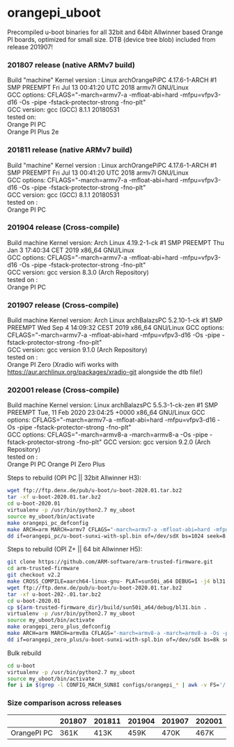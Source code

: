 # orangepi_uboot
  
Precompiled u-boot binaries for all 32bit and 64bit Allwinner based Orange PI boards, optimized for small size. DTB (device tree blob) included from release 201907!

### 201807 release (native ARMv7 build)
  Build "machine" Kernel version : Linux archOrangePiPC 4.17.6-1-ARCH #1 SMP PREEMPT Fri Jul 13 00:41:20 UTC 2018 armv7l GNU/Linux  
  GCC options: CFLAGS="-march=armv7-a -mfloat-abi=hard -mfpu=vfpv3-d16 -Os -pipe -fstack-protector-strong -fno-plt"  
  GCC version: gcc (GCC) 8.1.1 20180531  
  tested on:  
  Orange PI PC  
  Orange PI Plus 2e  

### 201811 release (native ARMv7 build)
  Build "machine" Kernel version : Linux archOrangePiPC 4.17.6-1-ARCH #1 SMP PREEMPT Fri Jul 13 00:41:20 UTC 2018 armv7l GNU/Linux  
  GCC options: CFLAGS="-march=armv7-a -mfloat-abi=hard -mfpu=vfpv3-d16 -Os -pipe -fstack-protector-strong -fno-plt"  
  GCC version: gcc (GCC) 8.1.1 20180531  
  tested on :  
  Orange PI PC  

### 201904 release (Cross-compile)
  Build machine Kernel version: Arch Linux 4.19.2-1-ck #1 SMP PREEMPT Thu Jan 3 17:40:34 CET 2019 x86_64 GNU/Linux  
  GCC options: CFLAGS="-march=armv7-a -mfloat-abi=hard -mfpu=vfpv3-d16 -Os -pipe -fstack-protector-strong -fno-plt"  
  GCC version: gcc version 8.3.0 (Arch Repository)  
  tested on :  
  Orange PI PC  

### 201907 release (Cross-compile)
  Build machine Kernel version: Arch Linux archBalazsPC 5.2.10-1-ck #1 SMP PREEMPT Wed Sep 4 14:09:32 CEST 2019 x86_64 GNU/Linux
  GCC options: CFLAGS="-march=armv7-a -mfloat-abi=hard -mfpu=vfpv3-d16 -Os -pipe -fstack-protector-strong -fno-plt"  
  GCC version: gcc version 9.1.0 (Arch Repository)  
  tested on :  
  Orange PI Zero (Xradio wifi works with https://aur.archlinux.org/packages/xradio-git alongside the dtb file!)  

### 202001 release (Cross-compile)
  Build machine Kernel version: Linux archBalazsPC 5.5.3-1-ck-zen #1 SMP PREEMPT Tue, 11 Feb 2020 23:04:25 +0000 x86_64 GNU/Linux
  GCC options: CFLAGS="-march=armv7-a -mfloat-abi=hard -mfpu=vfpv3-d16 -Os -pipe -fstack-protector-strong -fno-plt"  
  GCC options: CFLAGS="-march=armv8-a -march=armv8-a -Os -pipe -fstack-protector-strong -fno-plt" 
  GCC version: gcc version 9.2.0 (Arch Repository)  
  tested on :  
  Orange PI PC
  Orange PI Zero Plus

Steps to rebuild (OPI PC || 32bit Allwinner H3):
```bash
wget ftp://ftp.denx.de/pub/u-boot/u-boot-2020.01.tar.bz2
tar -xf u-boot-2020.01.tar.bz2
cd u-boot-2020.01
virtualenv -p /usr/bin/python2.7 my_uboot
source my_uboot/bin/activate
make orangepi_pc_defconfig
make ARCH=arm MARCH=armv7 CFLAGS="-march=armv7-a -mfloat-abi=hard -mfpu=vfpv3-d16 -Os -pipe -fstack-protector-strong -fno-plt" CROSS_COMPILE=/usr/bin/arm-none-eabi- -j4
dd if=orangepi_pc/u-boot-sunxi-with-spl.bin of=/dev/sdX bs=1024 seek=8
```

Steps to rebuild (OPI Z+ || 64 bit Allwinner H5):
```bash
git clone https://github.com/ARM-software/arm-trusted-firmware.git
cd arm-trusted-firmware
git checkout v2.2
make CROSS_COMPILE=aarch64-linux-gnu- PLAT=sun50i_a64 DEBUG=1 -j4 bl31
wget ftp://ftp.denx.de/pub/u-boot/u-boot-2020.01.tar.bz2
tar -xf u-boot-202-.01.tar.bz2
cd u-boot-2020.01
cp ${arm-trusted-firmware_dir}/build/sun50i_a64/debug/bl31.bin .
virtualenv -p /usr/bin/python2.7 my_uboot
source my_uboot/bin/activate
make orangepi_zero_plus_defconfig
make ARCH=arm MARCH=armv8a CFLAGS="-march=armv8-a -march=armv8-a -Os -pipe -fstack-protector-strong -fno-plt" CROSS_COMPILE=/usr/bin/aarch64-linux-gnu- -j4
dd if=orangepi_zero_plus/u-boot-sunxi-with-spl.bin of=/dev/sdX bs=8k seek=1
```

Bulk rebuild 
```bash
cd u-boot
virtualenv -p /usr/bin/python2.7 my_uboot
source my_uboot/bin/activate
for i in $(grep -l CONFIG_MACH_SUN8I configs/orangepi_* | awk -v FS='/' '{print $2}') ; do make distclean ; make clean ; make ARCH=arm MARCH=armv7 CFLAGS="-march=armv7-a -mfloat-abi=hard -mfpu=vfpv3-d16 -Os -pipe -fstack-protector-strong -fno-plt" CROSS_COMPILE=/usr/bin/arm-none-eabi- -j4 $i ; make ARCH=arm MARCH=armv7 CFLAGS="-march=armv7-a -mfloat-abi=hard -mfpu=vfpv3-d16 -Os -pipe -fstack-protector-strong -fno-plt" CROSS_COMPILE=/usr/bin/arm-none-eabi- -j4 ; mkdir 32bit/$i ; cp u-boot-sunxi-with-spl.bin 32bit/$i ; done
```

### Size comparison across releases
|             | 201807 | 201811 | 201904 | 201907 | 202001 |
|-------------|--------|--------|--------|--------|--------|
| OrangePI PC | 361K   | 413K   | 459K   | 470K   | 467K   |
